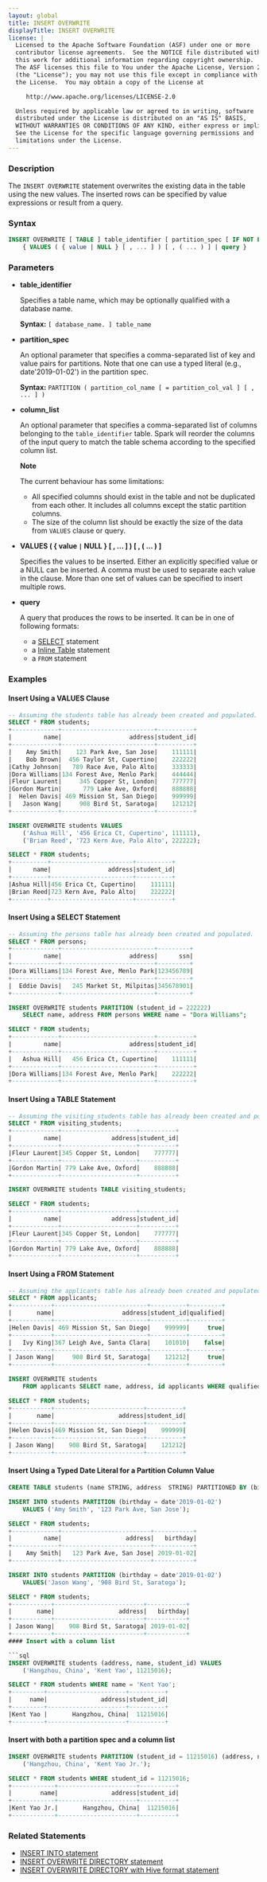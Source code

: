 ```yaml
---
layout: global
title: INSERT OVERWRITE
displayTitle: INSERT OVERWRITE
license: |
  Licensed to the Apache Software Foundation (ASF) under one or more
  contributor license agreements.  See the NOTICE file distributed with
  this work for additional information regarding copyright ownership.
  The ASF licenses this file to You under the Apache License, Version 2.0
  (the "License"); you may not use this file except in compliance with
  the License.  You may obtain a copy of the License at

     http://www.apache.org/licenses/LICENSE-2.0

  Unless required by applicable law or agreed to in writing, software
  distributed under the License is distributed on an "AS IS" BASIS,
  WITHOUT WARRANTIES OR CONDITIONS OF ANY KIND, either express or implied.
  See the License for the specific language governing permissions and
  limitations under the License.
---
```


### Description

The `INSERT OVERWRITE` statement overwrites the existing data in the table using the new values. The inserted rows can be specified by value expressions or result from a query.

### Syntax

```sql
INSERT OVERWRITE [ TABLE ] table_identifier [ partition_spec [ IF NOT EXISTS ] ] [ ( column_list ) ]
    { VALUES ( { value | NULL } [ , ... ] ) [ , ( ... ) ] | query }
```

### Parameters

* **table_identifier**

    Specifies a table name, which may be optionally qualified with a database name.

    **Syntax:** `[ database_name. ] table_name`

* **partition_spec**

    An optional parameter that specifies a comma-separated list of key and value pairs
    for partitions. Note that one can use a typed literal (e.g., date'2019-01-02') in the partition spec.

    **Syntax:** `PARTITION ( partition_col_name [ = partition_col_val ] [ , ... ] )`

* **column_list**

    An optional parameter that specifies a comma-separated list of columns belonging to the `table_identifier` table. Spark will reorder the columns of the input query to match the table schema according to the specified column list.

    **Note**

    The current behaviour has some limitations:
    - All specified columns should exist in the table and not be duplicated from each other. It includes all columns except the static partition columns.
    - The size of the column list should be exactly the size of the data from `VALUES` clause or query.

* **VALUES ( { value `|` NULL } [ , ... ] ) [ , ( ... ) ]**

    Specifies the values to be inserted. Either an explicitly specified value or a NULL can be inserted.
    A comma must be used to separate each value in the clause. More than one set of values can be specified to insert multiple rows.

* **query**

    A query that produces the rows to be inserted. It can be in one of following formats:
    * a [SELECT](sql-ref-syntax-qry-select.html) statement
    * a [Inline Table](sql-ref-syntax-qry-select-inline-table.html) statement
    * a `FROM` statement

### Examples

#### Insert Using a VALUES Clause

```sql
-- Assuming the students table has already been created and populated.
SELECT * FROM students;
+-------------+--------------------------+----------+
|         name|                   address|student_id|
+-------------+--------------------------+----------+
|    Amy Smith|    123 Park Ave, San Jose|    111111|
|    Bob Brown|  456 Taylor St, Cupertino|    222222|
|Cathy Johnson|   789 Race Ave, Palo Alto|    333333|
|Dora Williams|134 Forest Ave, Menlo Park|    444444|
|Fleur Laurent|     345 Copper St, London|    777777|
|Gordon Martin|      779 Lake Ave, Oxford|    888888|
|  Helen Davis| 469 Mission St, San Diego|    999999|
|   Jason Wang|     908 Bird St, Saratoga|    121212|
+-------------+--------------------------+----------+

INSERT OVERWRITE students VALUES
    ('Ashua Hill', '456 Erica Ct, Cupertino', 111111),
    ('Brian Reed', '723 Kern Ave, Palo Alto', 222222);

SELECT * FROM students;
+----------+-----------------------+----------+
|      name|                address|student_id|
+----------+-----------------------+----------+
|Ashua Hill|456 Erica Ct, Cupertino|    111111|
|Brian Reed|723 Kern Ave, Palo Alto|    222222|
+----------+-----------------------+----------+
```

#### Insert Using a SELECT Statement

```sql
-- Assuming the persons table has already been created and populated.
SELECT * FROM persons;
+-------------+--------------------------+---------+
|         name|                   address|      ssn|
+-------------+--------------------------+---------+
|Dora Williams|134 Forest Ave, Menlo Park|123456789|
+-------------+--------------------------+---------+
|  Eddie Davis|   245 Market St, Milpitas|345678901|
+-------------+--------------------------+---------+

INSERT OVERWRITE students PARTITION (student_id = 222222)
    SELECT name, address FROM persons WHERE name = "Dora Williams";

SELECT * FROM students;
+-------------+--------------------------+----------+
|         name|                   address|student_id|
+-------------+--------------------------+----------+
|   Ashua Hill|   456 Erica Ct, Cupertino|    111111|
+-------------+--------------------------+----------+
|Dora Williams|134 Forest Ave, Menlo Park|    222222|
+-------------+--------------------------+----------+
```

#### Insert Using a TABLE Statement

```sql
-- Assuming the visiting_students table has already been created and populated.
SELECT * FROM visiting_students;
+-------------+---------------------+----------+
|         name|              address|student_id|
+-------------+---------------------+----------+
|Fleur Laurent|345 Copper St, London|    777777|
+-------------+---------------------+----------+
|Gordon Martin| 779 Lake Ave, Oxford|    888888|
+-------------+---------------------+----------+

INSERT OVERWRITE students TABLE visiting_students;

SELECT * FROM students;
+-------------+---------------------+----------+
|         name|              address|student_id|
+-------------+---------------------+----------+
|Fleur Laurent|345 Copper St, London|    777777|
+-------------+---------------------+----------+
|Gordon Martin| 779 Lake Ave, Oxford|    888888|
+-------------+---------------------+----------+
```

#### Insert Using a FROM Statement

```sql
-- Assuming the applicants table has already been created and populated.
SELECT * FROM applicants;
+-----------+--------------------------+----------+---------+
|       name|                   address|student_id|qualified|
+-----------+--------------------------+----------+---------+
|Helen Davis| 469 Mission St, San Diego|    999999|     true|
+-----------+--------------------------+----------+---------+
|   Ivy King|367 Leigh Ave, Santa Clara|    101010|    false|
+-----------+--------------------------+----------+---------+
| Jason Wang|     908 Bird St, Saratoga|    121212|     true|
+-----------+--------------------------+----------+---------+

INSERT OVERWRITE students
    FROM applicants SELECT name, address, id applicants WHERE qualified = true;

SELECT * FROM students;
+-----------+-------------------------+----------+
|       name|                  address|student_id|
+-----------+-------------------------+----------+
|Helen Davis|469 Mission St, San Diego|    999999|
+-----------+-------------------------+----------+
| Jason Wang|    908 Bird St, Saratoga|    121212|
+-----------+-------------------------+----------+
```

#### Insert Using a Typed Date Literal for a Partition Column Value
```sql
CREATE TABLE students (name STRING, address  STRING) PARTITIONED BY (birthday DATE);

INSERT INTO students PARTITION (birthday = date'2019-01-02')
    VALUES ('Amy Smith', '123 Park Ave, San Jose');

SELECT * FROM students;
+-------------+-------------------------+-----------+
|         name|                  address|   birthday|
+-------------+-------------------------+-----------+
|    Amy Smith|   123 Park Ave, San Jose| 2019-01-02|
+-------------+-------------------------+-----------+

INSERT INTO students PARTITION (birthday = date'2019-01-02')
    VALUES('Jason Wang', '908 Bird St, Saratoga');

SELECT * FROM students;
+-----------+-------------------------+-----------+
|       name|                  address|   birthday|
+-----------+-------------------------+-----------+
| Jason Wang|    908 Bird St, Saratoga| 2019-01-02|
+-----------+-------------------------+-----------+
#### Insert with a column list

```sql
INSERT OVERWRITE students (address, name, student_id) VALUES
    ('Hangzhou, China', 'Kent Yao', 11215016);

SELECT * FROM students WHERE name = 'Kent Yao';
+---------+----------------------+----------+
|     name|               address|student_id|
+---------+----------------------+----------+
|Kent Yao |       Hangzhou, China|  11215016|
+---------+----------------------+----------+
```

#### Insert with both a partition spec and a column list

```sql
INSERT OVERWRITE students PARTITION (student_id = 11215016) (address, name) VALUES
    ('Hangzhou, China', 'Kent Yao Jr.');

SELECT * FROM students WHERE student_id = 11215016;
+------------+----------------------+----------+
|        name|               address|student_id|
+------------+----------------------+----------+
|Kent Yao Jr.|       Hangzhou, China|  11215016|
+------------+----------------------+----------+
```

### Related Statements

* [INSERT INTO statement](sql-ref-syntax-dml-insert-into.html)
* [INSERT OVERWRITE DIRECTORY statement](sql-ref-syntax-dml-insert-overwrite-directory.html)
* [INSERT OVERWRITE DIRECTORY with Hive format statement](sql-ref-syntax-dml-insert-overwrite-directory-hive.html)
